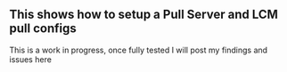 ## This shows how to setup a Pull Server and LCM pull configs ##
This is a work in progress, once fully tested I will post my findings and issues here

